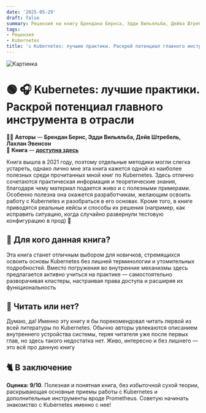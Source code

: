 ```yaml
---
date: '2025-05-29'
draft: false
summary: Рецензия на книгу Брендана Бернса, Эдди Вильяльба, Дейва Штребеля, Лахлана Эвенсона — Kubernetes:лучшие практики. Раскрой потенциал главного инструмента в отрасли
tags:
- Рецензия
- Kubernetes
title: '⚓️ Kubernetes: лучшие практики. Раскрой потенциал главного инструмента в отрасли'
---
```


![Картинка](https://adamanr.github.io/blog/images/posts/image_126.jpg)


# 🟢 **🎧 Kubernetes: лучшие практики. Раскрой потенциал главного инструмента в отрасли**

🧍‍♂️ **Авторы** — **Брендан Бернс, Эдди Вильяльба, Дейв Штребель, Лахлан Эвенсон** \
📕 **Книга** — [**доступна здесь**](https://t.me/c/2238954094/24)

Книга вышла в 2021 году, поэтому отдельные методики могли слегка устареть, однако лично мне эта книга кажется одной из наиболее полезных среди прочитанных мной книг по Kubernetes. Здесь отлично сочетаются практическая информация и теоретические знания, благодаря чему материал подается живо и с полезными примерами. Особенно полезна она окажется разработчикам, желающим освоить работу с Kubernetes и разобраться в его основах. Кроме того, в книге приводятся реальные кейсы и способы их решения (например, как исправить ситуацию, когда случайно развернули тестовую конфигурацию в прод) 🤡

## 📘 Для кого данная книга?
Эта книга станет отличным выбором для новичков, стремящихся освоить основы Kubernetes без лишней терминологии и утомительных подробностей. Вместо погружения во внутренние механизмы здесь предлагается активно учиться на практике — самостоятельно разворачивая кластеры, настраивая права доступа и расширяя их функциональность

## 🤢 Читать или нет?
Думаю, да! Именно эту книгу я бы порекомендовал читать первой из всей литературы по Kubernetes. Обычно авторы увлекаются описанием внутреннего устройства системы, теряя читателя уже после первых глав, но здесь такого недостатка нет. Живо, интересно и без лишнего — это всё про данную книгу

## 🐈 В заключение
**Оценка: 9/10**. Полезная и понятная книга, без избыточной сухой теории, раскрывающая основные приемы работы с Kubernetes и дополнительные инструменты вроде Prometheus. Советую начинать знакомство с Kubernetes именно с нее!
